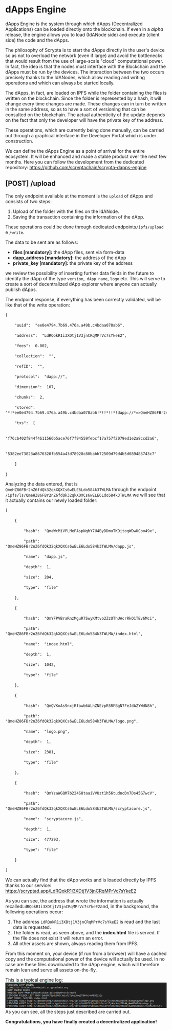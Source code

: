 # dApps Engine

dApps Engine is the system through which dApps (Decentralized Applications) can be loaded directly onto the blockchain. If even in a _alpha_ release, the engine allows you to load (IdANode side) and execute (client side) the code and the dApps.

The philosophy of Scrypta is to start the dApps directly in the user's device so as not to overload the network (even if large) and avoid the bottlenecks that would result from the use of large-scale "cloud" computational power. In fact, the idea is that the nodes must interface with the Blockchain and the dApps must be run by the devices. The interaction between the two occurs precisely thanks to the IdANodes, which allow reading and writing operations and which can always be started locally.

The dApps, in fact, are loaded on IPFS while the folder containing the files is written on the blockchain. Since the folder is represented by a hash, it will change every time changes are made. These changes can in turn be written in the same address, so as to have a sort of versioning that can be consulted on the blockchain. The actual authenticity of the update depends on the fact that only the developer will have the private key of the address.

These operations, which are currently being done manually, can be carried out through a graphical interface in the Developer Portal which is under construction.

We can define the dApps Engine as a point of arrival for the entire ecosystem. It will be enhanced and made a stable product over the next few months. Here you can follow the development from the dedicated repository:
https://github.com/scryptachain/scrypta-dapps-engine


## [POST] /upload

The only endpoint available at the moment is the `upload` of dApps and consists of two steps:
1) Upload of the folder with the files on the IdANode.
2) Saving the transaction containing the information of the dApp.

These operations could be done through dedicated endpoints`/ipfs/upload` e `/write`.

The data to be sent are as follows:
- **files [mandatory]:** the dApp files, sent via form-data
- **dapp_address [mandatory]:** the address of the dApp
- **private_key [mandatory]:** the private key of the address

we review the possibility of inserting further data fields in the future to identify the dApp of the type `version`,` dApp name`, `logo` etc. This will serve to create a sort of decentralized dApp explorer where anyone can actually publish dApps.

The endpoint response, if everything has been correctly validated, will be like that of the write operation:
```
{

	"uuid":  "ee0e4794.7b69.476a.a49b.c4bdaa078ab6",

	"address":  "LdRQokR1i3XDtj1V3jnCRqMPrVc7sYkeE2",

	"fees":  0.002,

	"collection":  "",

	"refID":  "",

	"protocol":  "dapp://",

	"dimension":  107,

	"chunks":  2,

	"stored":  "*!*ee0e4794.7b69.476a.a49b.c4bdaa078ab6!*!!*!!*!dapp://*=>QmeHZ86FBr2nZ6fdQk32qkXQXCs6wELE6Ldo584k3TWLMA*!*",

	"txs":  [

		"f76cb402f844f4b11566b5ace76f7f94559febcf17a757f2079ed1e2a8ccd2a6",

		"5382ee73823a8676320fb554a43d78928c80babb72509d79d4b5d089483743c7"

	]

}
```

Analyzing the data entered, that is `QmeHZ86FBr2nZ6fdQk32qkXQXCs6wELE6Ldo584k3TWLMA` through the endpoint `/ipfs/ls/QmeHZ86FBr2nZ6fdQk32qkXQXCs6wELE6Ldo584k3TWLMA` we will see that it actually contains our newly loaded folder:
```
[

	{

		"hash":  "QmaWcMiVPLMePAspNqhY7U4ByDDmuTKDitogWDwUCoo49x",

		"path":  "QmeHZ86FBr2nZ6fdQk32qkXQXCs6wELE6Ldo584k3TWLMA/dapp.js",

		"name":  "dapp.js",

		"depth":  1,

		"size":  204,

		"type":  "file"

	},

	{

		"hash":  "QmYFPVBraRnzMguR7SwyKMtvo2ZzUThUAcrRkQ1TEv6Mci",

		"path":  "QmeHZ86FBr2nZ6fdQk32qkXQXCs6wELE6Ldo584k3TWLMA/index.html",

		"name":  "index.html",

		"depth":  1,

		"size":  1042,

		"type":  "file"

	},

	{

		"hash":  "QmQVKoAs9nxjRfawb6ALhZNEzpR5RFBgN7FeJdAZYWdN8h",

		"path":  "QmeHZ86FBr2nZ6fdQk32qkXQXCs6wELE6Ldo584k3TWLMA/logo.png",

		"name":  "logo.png",

		"depth":  1,

		"size":  2381,

		"type":  "file"

	},

	{

		"hash":  "QmYzaWGQM7b224S8taaiVVUzt1h56tudncDn7Ds45G7wcV",

		"path":  "QmeHZ86FBr2nZ6fdQk32qkXQXCs6wELE6Ldo584k3TWLMA/scryptacore.js",

		"name":  "scryptacore.js",

		"depth":  1,

		"size":  477293,

		"type":  "file"

	}

]
```

We can actually find that the dApp works and is loaded directly by IPFS thanks to our service: https://scryptad.app/LdRQokR1i3XDtj1V3jnCRqMPrVc7sYkeE2

As you can see, the address that wrote the information is actually recalled`LdRQokR1i3XDtj1V3jnCRqMPrVc7sYkeE2`and, in the background, the following operations occur:

1) The address `LdRQokR1i3XDtj1V3jnCRqMPrVc7sYkeE2` is read and the last data is requested.
2) The folder is read, as seen above, and the **index.html** file is served. If the file does not exist it will return an error.
3) All other assets are shown, always reading them from IPFS.

From this moment on, your device (if run from a browser) will have a cached copy and the computational power of the device will actually be used. In no case are these files downloaded to the dApp engine, which will therefore remain lean and serve all assets on-the-fly.

This is a typical engine log:
![](../.vuepress/public/assets/dappengine/npmstart.png)
As you can see, all the steps just described are carried out.

**Congratulations, you have finally created a decentralized application!**
<!--stackedit_data:
eyJoaXN0b3J5IjpbNDc3MjgwMTIzLDUyNzE3ODM2NiwtNzgxMz
c4MjYzLDkwNzM2ODg1OSw1NTU1NDY2MjddfQ==
-->